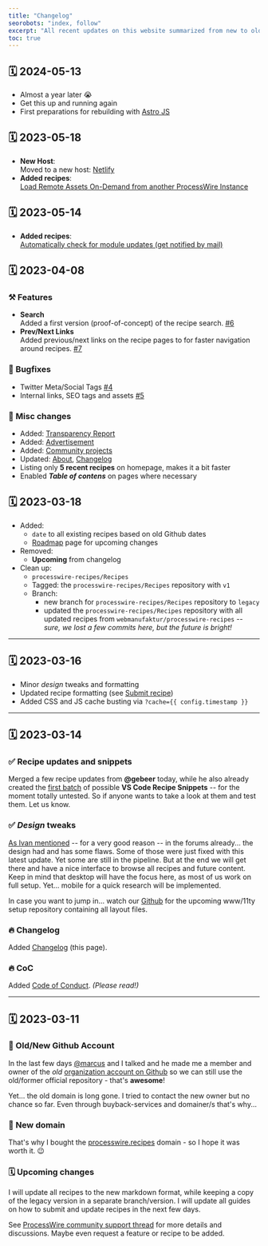 ```yaml
---
title: "Changelog"
seorobots: "index, follow"
excerpt: "All recent updates on this website summarized from new to old. In case you missed an announcement or release notification."
toc: true
---
```


## 🗓️ 2024-05-13

- Almost a year later 😭
- Get this up and running again
- First preparations for rebuilding with [Astro JS](https://astro.build/)

## 🗓️ 2023-05-18

- **New Host**:<br>Moved to a new host: [Netlify](https://netlify.com/)
- **Added recipes**:<br>[Load Remote Assets On-Demand from another ProcessWire Instance](/recipes/load-images-assets/)

## 🗓️ 2023-05-14

- **Added recipes**:<br>[Automatically check for module updates (get notified by mail)](/recipes/automate-module-upgrade-check/)

## 🗓️ 2023-04-08

### ⚒️ Features

- **Search**<br>Added a first version (proof-of-concept) of the recipe search. [#6](https://github.com/webmanufaktur/processwire-recipes/issues/6)
- **Prev/Next Links**<br>Added previous/next links on the recipe pages to for faster navigation around recipes. [#7](https://github.com/webmanufaktur/processwire-recipes/issues/7)

### 🐛 Bugfixes

- Twitter Meta/Social Tags [#4](https://github.com/webmanufaktur/processwire-recipes/issues/4)
- Internal links, SEO tags and assets [#5](https://github.com/webmanufaktur/processwire-recipes/issues/5)

### 🍕 Misc changes

- Added: [Transparency Report](/transparency/)
- Added: [Advertisement](/advertisement/)
- Added: [Community projects](/community/)
- Updated: [About](/about/), [Changelog](/changelog/)
- Listing only **5 recent recipes** on homepage, makes it a bit faster
- Enabled _**Table of contens**_ on pages where necessary

## 🗓️ 2023-03-18

- Added:
  - `date` to all existing recipes based on old Github dates
  - [Roadmap](/roadmap/) page for upcoming changes
- Removed:
  - **Upcoming** from changelog
- Clean up:
  - `processwire-recipes/Recipes`
  - Tagged: the `processwire-recipes/Recipes` repository with `v1`
  - Branch:
    - new branch for `processwire-recipes/Recipes` repository to `legacy`
    - updated the `processwire-recipes/Recipes` repository with all updated recipes from `webmanufaktur/processwire-recipes` -- _sure, we lost a few commits here, but the future is bright!_

---

## 🗓️ 2023-03-16

- Minor _design_ tweaks and formatting
- Updated recipe formatting (see [Submit recipe](/submit-recipe/))
- Added CSS and JS cache busting via `?cache={{ config.timestamp }}`

---

## 🗓️ 2023-03-14

### ✅ Recipe updates and snippets

Merged a few recipe updates from **@gebeer** today, while he also already created the [first batch](https://github.com/webmanufaktur/processwire-recipes/pull/1) of possible **VS Code Recipe Snippets** -- for the moment totally untested. So if anyone wants to take a look at them and test them. Let us know.

### ✅ _Design_ tweaks

[As Ivan mentioned](https://processwire.com/talk/topic/7572-processwire-recipes/page/4/#comment-231355) -- for a very good reason -- in the forums already... the design had and has some flaws. Some of those were just fixed with this latest update. Yet some are still in the pipeline. But at the end we will get there and have a nice interface to browse all recipes and future content. Keep in mind that desktop will have the focus here, as most of us work on full setup. Yet... mobile for a quick research will be implemented.

In case you want to jump in... watch our [Github](https://github.com/processwire-recipes/) for the upcoming www/11ty setup repository containing all layout files.

### 🔥 Changelog

Added [Changelog](/changelog/) (this page).

### 🔥 CoC

Added [Code of Conduct](/code-of-conduct/). _(Please read!)_

---

## 🗓️ 2023-03-11

### 💯 Old/New Github Account

In the last few days [@marcus](https://processwire.com/talk/profile/912-marcus/) and I talked and he made me a member and owner of the _old_ [organization account on Github](https://github.com/processwire-recipes/) so we can still use the old/former official repository - that's **awesome**!

Yet... the old domain is long gone. I tried to contact the new owner but no chance so far. Even through buyback-services and domainer/s that's why...

### 💯 New domain

That's why I bought the [processwire.recipes](https://processwire.recipes/) domain - so I hope it was worth it. 😉

### 🗓️ Upcoming changes

I will update all recipes to the new markdown format, while keeping a copy of the legacy version in a separate branch/version. I will update all guides on how to submit and update recipes in the next few days.

See [ProcessWire community support thread](https://processwire.com/talk/topic/7572-processwire-recipes/page/3/#comment-231247) for more details and discussions. Maybe even request a feature or recipe to be added.
